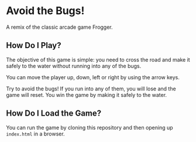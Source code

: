 Avoid the Bugs!
===============================

A remix of the classic arcade game Frogger.

## How Do I Play?

The objective of this game is simple: you need to cross the road and make it safely to the water without running into any of the bugs.

You can move the player up, down, left or right by using the arrow keys.

Try to avoid the bugs!  If you run into any of them, you will lose and the game will reset.  You win the game by making it safely to the water.

## How Do I Load the Game?

You can run the game by cloning this repository and then opening up `index.html` in a browser.
